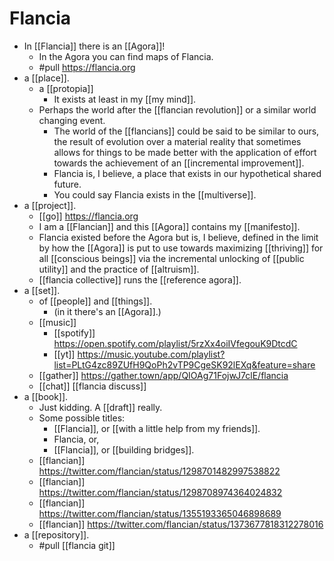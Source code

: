 # Flancia
- In [[Flancia]] there is an [[Agora]]!
	- In the Agora you can find maps of Flancia.
	- #pull https://flancia.org
- a [[place]].
	- a [[protopia]]
		- It exists at least in my [[my mind]].
	- Perhaps the world after the [[flancian revolution]] or a similar world changing event.
		- The world of the [[flancians]] could be said to be similar to ours, the result of evolution over a material reality that sometimes allows for things to be made better with the application of effort towards the achievement of an [[incremental improvement]].
		- Flancia is, I believe, a place that exists in our hypothetical shared future.
		- You could say Flancia exists in the [[multiverse]].
- a [[project]].
	- [[go]] https://flancia.org
	- I am a [[Flancian]] and this [[Agora]] contains my [[manifesto]].
	- Flancia existed before the Agora but is, I believe, defined in the limit by how the [[Agora]] is put to use towards maximizing [[thriving]] for all [[conscious beings]] via the incremental unlocking of [[public utility]] and the practice of [[altruism]].
	- [[flancia collective]] runs the [[reference agora]].
- a [[set]].
	- of [[people]] and [[things]].
		- (in it there's an [[Agora]].)
	- [[music]]
		- [[spotify]] https://open.spotify.com/playlist/5rzXx4oiIVfegouK9DtcdC
		- [[yt]] https://music.youtube.com/playlist?list=PLtG4zc89ZUfH9QoPh2vTP9CgeSK92lEXq&feature=share
	- [[gather]] https://gather.town/app/QIOAg71FojwJ7clE/flancia
	- [[chat]] [[flancia discuss]]
- a [[book]].
	- Just kidding. A [[draft]] really.
	- Some possible titles:
		- [[Flancia]], or [[with a little help from my friends]].
		- Flancia, or,
		- [[Flancia]], or [[building bridges]].
	- [[flancian]] https://twitter.com/flancian/status/1298701482997538822
	- [[flancian]] https://twitter.com/flancian/status/1298708974364024832
	- [[flancian]] https://twitter.com/flancian/status/1355193365046898689
	- [[flancian]] https://twitter.com/flancian/status/1373677818312278016
- a [[repository]].
	- #pull [[flancia git]]